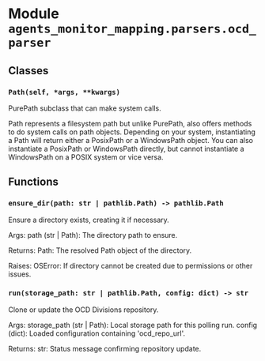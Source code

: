 # Module `agents_monitor_mapping.parsers.ocd_parser`

## Classes

### `Path(self, *args, **kwargs)`

PurePath subclass that can make system calls.

Path represents a filesystem path but unlike PurePath, also offers
methods to do system calls on path objects. Depending on your system,
instantiating a Path will return either a PosixPath or a WindowsPath
object. You can also instantiate a PosixPath or WindowsPath directly,
but cannot instantiate a WindowsPath on a POSIX system or vice versa.

## Functions

### `ensure_dir(path: str | pathlib.Path) -> pathlib.Path`

Ensure a directory exists, creating it if necessary.

Args:
    path (str | Path): The directory path to ensure.

Returns:
    Path: The resolved Path object of the directory.

Raises:
    OSError: If directory cannot be created due to permissions or other issues.

### `run(storage_path: str | pathlib.Path, config: dict) -> str`

Clone or update the OCD Divisions repository.

Args:
    storage_path (str | Path): Local storage path for this polling run.
    config (dict): Loaded configuration containing 'ocd_repo_url'.

Returns:
    str: Status message confirming repository update.
